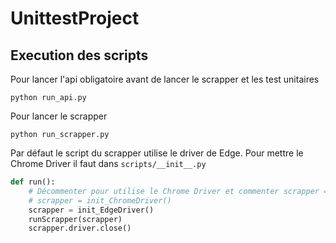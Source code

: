 # UnittestProject

## Execution des scripts 

Pour lancer l'api obligatoire avant de lancer le scrapper et les test unitaires

``python run_api.py``

Pour lancer le scrapper 

``python run_scrapper.py``


Par défaut le script du scrapper utilise le driver de Edge.
Pour mettre le Chrome Driver il faut dans ``scripts/__init__.py ``

```` python
def run():
    # Décommenter pour utilise le Chrome Driver et commenter scrapper = init_EdgeDriver()
    # scrapper = init_ChromeDriver()
    scrapper = init_EdgeDriver()
    runScrapper(scrapper)
    scrapper.driver.close()
````